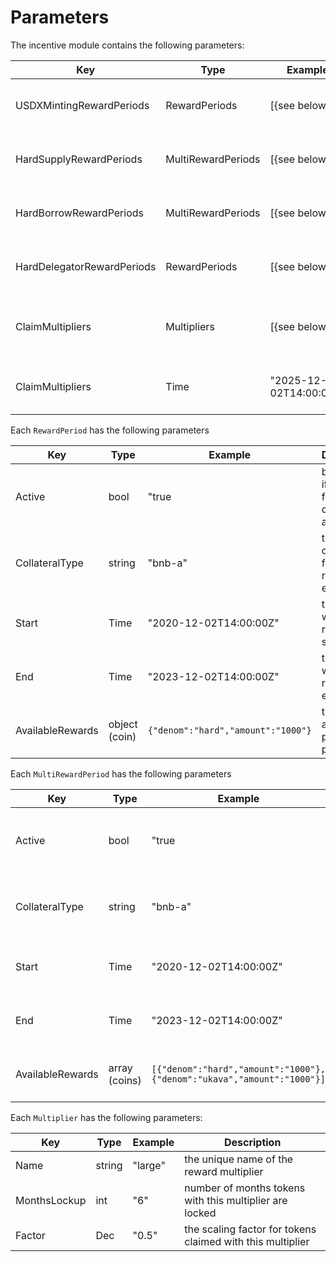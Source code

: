<!--
order: 5
-->

# Parameters

The incentive module contains the following parameters:

| Key                        | Type               | Example                | Description                                      |
|----------------------------|--------------------|------------------------|--------------------------------------------------|
| USDXMintingRewardPeriods   | RewardPeriods      | [{see  below}]         | USDX minting reward periods                      |
| HardSupplyRewardPeriods    | MultiRewardPeriods | [{see  below}]         | Hard supply reward periods                       |
| HardBorrowRewardPeriods    | MultiRewardPeriods | [{see  below}]         | Hard borrow reward periods                       |
| HardDelegatorRewardPeriods | RewardPeriods      | [{see  below}]         | Hard delegator reward periods                    |
| ClaimMultipliers           | Multipliers        | [{see  below}]         | Multipliers applied when rewards are claimed     |
| ClaimMultipliers           | Time               | "2025-12-02T14:00:00Z" | Time when reward claiming ends                   |


Each `RewardPeriod` has the following parameters

| Key              | Type               | Example                            | Description                                                      |
|------------------|--------------------|------------------------------------|------------------------------------------------------------------|
| Active           | bool               | "true                              | boolean for if rewards for this collateral are active            |
| CollateralType   | string             | "bnb-a"                            | the collateral for which rewards are eligible                    |
| Start            | Time               | "2020-12-02T14:00:00Z"             | the time at which rewards start                                  |
| End              | Time               | "2023-12-02T14:00:00Z"             | the time at which rewards end                                    |
| AvailableRewards | object (coin)      | `{"denom":"hard","amount":"1000"}` | the rewards available per reward period                          |

Each `MultiRewardPeriod` has the following parameters

| Key              | Type               | Example                                                                 | Description                                                      |
|------------------|--------------------|-------------------------------------------------------------------------|------------------------------------------------------------------|
| Active           | bool               | "true                                                                   | boolean for if rewards for this collateral are active            |
| CollateralType   | string             | "bnb-a"                                                                 | the collateral for which rewards are eligible                    |
| Start            | Time               | "2020-12-02T14:00:00Z"                                                  | the time at which rewards start                                  |
| End              | Time               | "2023-12-02T14:00:00Z"                                                  | the time at which rewards end                                    |
| AvailableRewards | array (coins)      | `[{"denom":"hard","amount":"1000"}, {"denom":"ukava","amount":"1000"}]` | the rewards available per reward period                          |

Each `Multiplier` has the following parameters:

| Key                   | Type               | Example                  | Description                                                     |
|-----------------------|--------------------|--------------------------|-----------------------------------------------------------------|
| Name                  | string             | "large"                  | the unique name of the reward multiplier                        |
| MonthsLockup          | int                | "6"                      | number of months tokens with this multiplier are locked         |
| Factor                | Dec                | "0.5"                    | the scaling factor for tokens claimed with this multiplier      |
